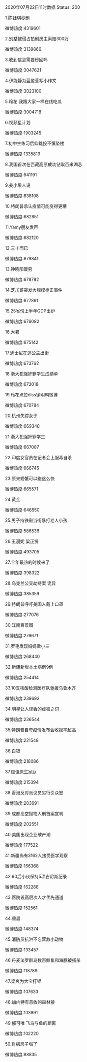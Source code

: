 2020年07月22日11时数据
Status: 200

1.陈钰琪秒删

微博热度:4319601

2.别墅被侵占拍剧房主索赔300万

微博热度:3139866

3.收到信息需要秒回吗

微博热度:3047621

4.伊能静为蓝盈莹写小作文

微博热度:3023100

5.玲花 我跟大家一样在线吃瓜

微博热度:3004718

6.视频星计划

微博热度:1903245

7.初中生练习后仰跳投不慎坠楼

微博热度:1335819

8.我国首次在西藏高原成功钻取百米湖芯

微博热度:941191

9.姜小果人设

微博热度:838108

10.特朗普承认疫情可能变得更糟

微博热度:682851

11.Yamy朋友发声

微博热度:682120

12.三十而已

微博热度:679841

13.钟晓阳暖男

微博热度:678782

14.芝加哥突发大规模枪击事件

微博热度:677861

15.25省份上半年GDP出炉

微博热度:676082

16.大暑

微博热度:675142

17.迪士尼在逃公主出街

微博热度:673762

18.浙大犯强奸罪学生成绩单

微博热度:672018

19.玲花点赞diss徐明朝微博

微博热度:670784

20.杭州失踪女子

微博热度:669348

21.浙大犯强奸罪学生

微博热度:667087

22.印度女官员在记者会上服毒自杀

微博热度:666745

23.原来螃蟹可以跑这么快

微博热度:665571

24.黄金

微博热度:646550

25.男子持铁锹当街暴打老人小孩

微博热度:586536

26.王漫妮 梁正贤

微博热度:493705

27.全年最热的时候来了

微博热度:398322

28.乌克兰公交劫持案 诡异

微博热度:385359

29.特朗普呼吁美国人戴上口罩

微博热度:277076

30.江南百景图

微博热度:276671

31.罗艳发现妈妈做小三

微博热度:268440

32.新疆新增本土病例9例

微博热度:254414

33.10支核酸检测医疗队驰援乌鲁木齐

微博热度:239692

34.明星让人误会的虎狼之词

微博热度:236544

35.特朗普自夸疫情发布会收视率超高

微博热度:221548

36.白银

微博热度:218086

37.顾佳原生家庭

微博热度:215394

38.香港反对派议员劣行引众怒

微博热度:203691

39.成都高空抛物入刑首案宣判

微博热度:202551

40.美国出现企业破产潮

微博热度:177522

41.新疆尚有3162人接受医学观察

微博热度:166368

42.90后小伙保持5项吉尼斯纪录

微博热度:162288

43.医院设高层次人才优先通道

微博热度:152561

44.重启

微博热度:148374

45.消防员抗洪不忘营救小动物

微博热度:133457

46.丹麦法罗群岛数百鲸鱼和海豚被捕杀

微博热度:118789

47.梁爽为大宝打架

微博热度:107633

48.加内特有意收购森林狼

微博热度:103891

49.郁可唯 飞鸟与鱼的距离

微博热度:102220

50.肖枫房子塌了

微博热度:98835

